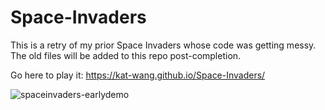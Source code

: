 # Space-Invaders
This is a retry of my prior Space Invaders whose code was getting messy. The old files will be added to this repo post-completion.

Go here to play it: https://kat-wang.github.io/Space-Invaders/


![spaceinvaders-earlydemo](https://user-images.githubusercontent.com/76146171/190075281-da1d76b5-41d3-4674-82a0-3327aa736018.gif)
